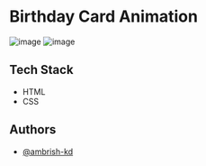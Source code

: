 # Birthday Card Animation

![image](https://github.com/ambrish-kd/CSS-Animations/assets/90711457/335fad29-dd08-45c6-bf84-051c2a2d8e4d)
![image](https://github.com/ambrish-kd/CSS-Animations/assets/90711457/433d7fed-a287-475a-aff7-bff18d4e0749)

## Tech Stack

- HTML
- CSS

## Authors

- [@ambrish-kd](https://github.com/ambrish-kd)

